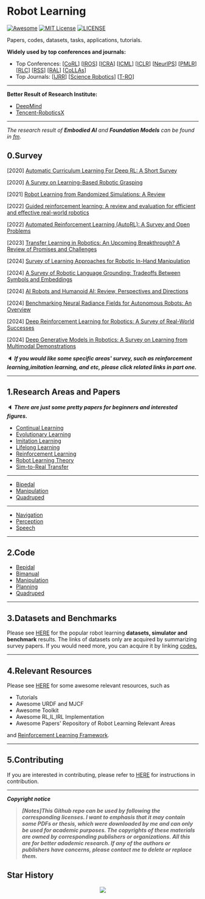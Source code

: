 # Robot Learning
[![Awesome](https://awesome.re/badge.svg)](https://awesome.re) [![MIT License](https://img.shields.io/badge/license-MIT-green.svg)](https://opensource.org/licenses/MIT) [![LICENSE](https://img.shields.io/badge/license-Anti%20996-blue.svg)](https://github.com/996icu/996.ICU/blob/master/LICENSE)

Papers, codes, datasets, tasks, applications, tutorials.

**Widely used by top conferences and journals:**

- Top Conferences: [[CoRL](https://www.corl.org/)] [[IROS](https://ieee-iros.org/)] [[ICRA](https://www.ieee-ras.org/conferences-workshops/fully-sponsored/icra)] [[ICML](https://icml.cc/)] [[ICLR](https://iclr.cc/)]  [[NeurlPS](https://nips.cc/)]  [[PMLR](https://proceedings.mlr.press/)] [[RLC](https://rl-conference.cc/)] [[RSS](https://roboticsconference.org/)] [[RAL](https://www.ieee-ras.org/publications/ra-l)] [[CoLLAs](https://lifelong-ml.cc/)]
- Top Journals: [[IJRR](https://journals.sagepub.com/home/ijr)] [[Science Robotics](https://www.science.org/journal/scirobotics)] [[T-RO](https://www.ieee-ras.org/publications/t-ro)]

---

**Better Result of Research Institute:**

- [DeepMind](https://github.com/Evan-wyl/Robot-Learning/blob/master/papers/institution/deepmind.md)
- [Tencent-RoboticsX](https://github.com/Evan-wyl/Robot-Learning/blob/master/papers/institution/tencent.md)

---

*The research result of  **Embodied AI** and **Foundation Models** can be found in [fm](https://github.com/Evan-wyl/Robot-Learning/tree/master/fm).*



## 0.Survey

[2020] [Automatic Curriculum Learning For Deep RL: A Short Survey](https://arxiv.org/abs/2003.04664)

[2020] [A Survey on Learning-Based Robotic Grasping](https://d-nb.info/122422468X/34)

[2021] [Robot Learning from Randomized Simulations: A Review](https://arxiv.org/abs/2111.00956)

[2022] [Guided reinforcement learning: A review and evaluation for efficient and effective real-world robotics](https://ieeexplore.ieee.org/stamp/stamp.jsp?arnumber=9926159)

[2022] [Automated Reinforcement Learning (AutoRL): A Survey and Open Problems](https://arxiv.org/abs/2201.03916)

[2023] [Transfer Learning in Robotics: An Upcoming Breakthrough? A Review of Promises and Challenges](https://arxiv.org/abs/2311.18044)

[2024] [Survey of Learning Approaches for Robotic In-Hand Manipulation](https://arxiv.org/abs/2401.07915)

[2024] [A Survey of Robotic Language Grounding: Tradeoffs Between Symbols and Embeddings](https://arxiv.org/abs/2405.13245)

[2024] [AI Robots and Humanoid AI: Review, Perspectives and Directions](https://arxiv.org/abs/2405.15775)

[2024] [Benchmarking Neural Radiance Fields for Autonomous Robots: An Overview](https://arxiv.org/abs/2405.05526)

[2024] [Deep Reinforcement Learning for Robotics: A Survey of Real-World Successes](https://www.arxiv.org/abs/2408.03539)

[2024] [Deep Generative Models in Robotics: A Survey on Learning from Multimodal Demonstrations](https://arxiv.org/abs/2408.04380)

:speaker: ***If you would like some specific areas' survey, such as reinforcement learning,imitation learning, and etc, please click related links in part one.***

---

## 1.Research Areas and Papers

:speaker: ***There are just some pretty papers for beginners and interested figures.***

- [Continual Learning](https://github.com/Evan-wyl/Robot-Learning/blob/master/papers/cl.md)
- [Evolutionary Learning](https://github.com/Evan-wyl/Robot-Learning/blob/master/papers/el.md)
- [Imitation Learning](https://github.com/Evan-wyl/Robot-Learning/blob/master/papers/IL.md)
- [Lifelong Learning](https://github.com/Evan-wyl/Robot-Learning/blob/master/papers/lifelong-learning.md)
- [Reinforcement Learning](https://github.com/Evan-wyl/Robot-Learning/blob/master/papers/rl)
- [Robot Learning Theory](https://github.com/Evan-wyl/Robot-Learning/blob/master/papers/robot-learning-theory.md)
- [Sim-to-Real Transfer](https://github.com/Evan-wyl/Robot-Learning/blob/master/papers/sim-2-real.md)

---

- [Bipedal](https://github.com/Evan-wyl/Robot-Learning/tree/master/papers/bipedal)
- [Manipulation](https://github.com/Evan-wyl/Robot-Learning/tree/master/papers/manipulation)
- [Quadruped](https://github.com/Evan-wyl/Robot-Learning/blob/master/papers/quadruped.md)

---

- [Navigation](https://github.com/Evan-wyl/Robot-Learning/tree/master/papers/navigation.md)
- [Perception](https://github.com/Evan-wyl/Robot-Learning/blob/master/papers/perception)
- [Speech](https://github.com/Evan-wyl/Robot-Learning/blob/master/papers/speech)

---

## 2.Code

- [Bepidal](https://github.com/Evan-wyl/Robot-Learning/blob/master/codes/bepidal.md)
- [Bimanual](https://github.com/Evan-wyl/Robot-Learning/blob/master/codes/bimanual.md)
- [Manipulation](https://github.com/Evan-wyl/Robot-Learning/tree/master/codes/manipulation)
- [Planning](https://github.com/Evan-wyl/Robot-Learning/blob/master/codes/planning.md)
- [Quadruped](https://github.com/Evan-wyl/Robot-Learning/tree/master/codes/quadruped)

---

## 3.Datasets and Benchmarks

Please see [HERE](https://github.com/Evan-wyl/Robot-Learning/tree/master/data) for the popular robot learning **datasets, simulator and benchmark** results. The links of datasets only are acquired by summarizing survey papers. If you would need more, you can acquire it by linking [codes.](https://github.com/Evan-wyl/Robot-Learning/tree/master/codes)  

---

## 4.Relevant Resources

Please see [HERE](https://github.com/Evan-wyl/Robot-Learning/blob/master/docs/resources.md) for some awesome relevant resources, such as

- Tutorials
- Awesome URDF and MJCF
- Awesome Toolkit
- Awesome RL,IL,IRL Implementation
- Awesome Papers' Repository of Robot Learning Relevant Areas

and [Reinforcement Learning Framework](https://github.com/Evan-wyl/Robot-Learning/blob/master/docs/rl-framework.md).

---

## 5.Contributing

If you are interested in contributing, please refer to [HERE](https://github.com/Evan-wyl/Robot-Learning/blob/master/CONTRIBUTING.md) for instructions in contribution.

------

***Copyright notice***

> ***[Notes]This Github repo can be used by following the corresponding licenses. I want to emphasis that it may contain some PDFs or thesis, which were downloaded by me and can only be used for academic purposes. The copyrights of these materials are owned by corresponding publishers or organizations. All this are for better adademic research. If any of the authors or publishers have concerns, please contact me to delete or replace them.***

## Star History

<div align="center">
  <img src="https://api.star-history.com/svg?repos=Evan-wyl/Robot-Learning&type=Date)](https://star-history.com/#Evan-wyl/Robot-Learning&Date" />
</div>
